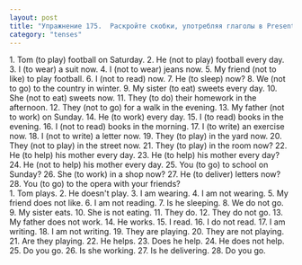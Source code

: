 ```yaml
---
layout: post
title: "Упражнение 175.  Раскройте скобки, употребляя глаголы в Present Continuous или в Present Simple."
category: "tenses"
---
```

<section class="question">
1. Tom (to play) football on Saturday. 2. He (not to play) football every day. 3. I (to wear) a suit now. 4. I (not to wear) jeans now. 5. My friend (not to like) to play football. 6. I (not to read) now. 7. He (to sleep) now? 8. We (not to go) to the country in winter. 9. My sister (to eat) sweets every day. 10. She (not to eat) sweets now. 11. They (to do) their homework in the afternoon. 12. They (not to go) for
a walk in the evening. 13. My father (not to work) on Sunday. 14. He (to work) every day. 15. I (to read) books in the evening. 16. I (not to read) books in the morning. 17. I (to write) an exercise now. 18. I (not to write) a letter now. 19. They (to play) in the yard now. 20. They (not to play) in the street now. 21. They (to play) in the room now? 22. He (to help) his mother every day. 23. He (to help) his mother every day? 24. He (not to help) his mother every day. 25. You (to go) to school on Sunday? 26. She (to work) in a shop now? 27. He (to deliver) letters now? 28. You (to go) to the opera with your friends?
</section>

<section class="answer">
1. Tom plays. 2. He doesn't play. 3. I am wearing. 4. I am not wearing. 5. My friend does not like. 6. I am not reading. 7. Is he sleeping. 8. We do not go. 9. My sister eats. 10. She is not eating. 11. They do. 12. They do not go. 13. My father does not work. 14. He works. 15. I read. 16. I do not read. 17. I am writing. 18. I am not writing. 19. They are playing. 20. They are not playing. 21. Are they playing. 22. He helps. 23. Does he help. 24. He does not help. 25. Do you go. 26. Is she working. 27. Is he delivering. 28. Do you go.
</section>
